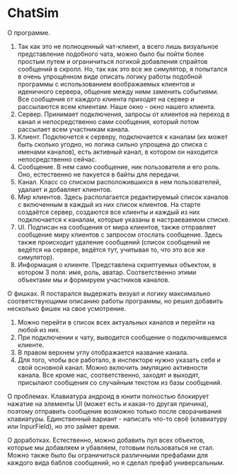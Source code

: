 # ChatSim
О программе.
1. Так как это не полноценный чат-клиент, а всего лишь визуальное представление подобного чата, можно было бы пойти более простым путем и ограничиться логикой добавления спрайтов сообщений в скролл. Но, так как это все же симулятор, я попытался в очень упрощённом виде описать логику работы подобной программы с использованием воображаемых клиентов и иденичного сервера, общение между ними заменить событиями. Все сообщения от каждого клиента приходят на сервер и рассылаются всем клиентам. Наше окно - окно нашего клиента.
2. Сервер. Принимает подключения, запросы от клиентов на переход в канал и непосредственно сами сообщения, который потом рассылает всем участникам канала.
3. Клиент. Подключется к серверу, подключается к каналам (их может быть сколько угодно, но логика сильно упрощена до списка с именами каналов), есть активный канал, в котором он находится непосредственно сейчас.
4. Сообщение. В нем само сообщение, ник пользователя и его роль. Оно, естественно не пакуется в байты для передачи.
5. Канал. Класс со списком расположившихся в нем пользователей, удалает и добавляет клиентов.
6. Мир клиентов. Здесь располагается редактируемый список каналов с включенным в каждый из них список клиентов. На старте создаётся сервер, создаются все клиенты и каждый из них подключается к каналам, которые указаны в настраеваемом списке.
7. UI. Подписан на сообщения от мира клиентов, также отправляет сообщение миру клиентов с запросом отослать сообщение. Здесь также происходит удаление сообщений (список сообщений не ведётся на сервере, ведётся тут, учитывая то, что это все же симулятор).
8. Информация о клиенте. Представлена скриптуемых объектом, в котором 3 поля: имя, роль, аватар. Соответственно этими объектами мы и формируем участников каналов.

О фишках.
Я постарался выдержать визуал и логику максимально соответствующими описанию работы программы, но решил добавить несколько фишек на свое усмотрение.

1. Можно перейти в список всех актуальных каналов и перейти на любой из них.
2. При подключении к чату, выводится сообщение о подключившемся клиенте.
3. В правом верхнем углу отображается название канала.
4. Для того, чтобы все работало, в инспекторе нужно указать себя и свой основной канал. Можно включить эмуляцию активности канала. Все кроме нас, соответственно, заходят и выходят, присылают сообщения со случайным текстом из базы сообщений.

О проблемах.
Клавиатура андроид в юнити полностью блокирует нажатие на элементы UI (может есть и какая-то другая причина), поэтому отправить сообщение возможно только после сворачивания клавиатуры. Единственный вариант - написать что-то своё (клавиатуру или InpurField), но это займет время.

О доработках.
Естественно, можно добавить пул всех объектов, которые мы добавляем и убавляем, готовым пользоваться не стал. Можно также было бы ограничиться различными префабами для каждого вида баблов сообщений, но я сделал префаб универсальным.
